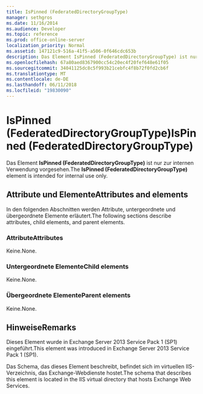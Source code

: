 ```yaml
---
title: IsPinned (FederatedDirectoryGroupType)
manager: sethgros
ms.date: 11/16/2014
ms.audience: Developer
ms.topic: reference
ms.prod: office-online-server
localization_priority: Normal
ms.assetid: 147121c9-516a-41f5-a506-0f646cdc653b
description: Das Element IsPinned (FederatedDirectoryGroupType) ist nur zur internen Verwendung vorgesehen.
ms.openlocfilehash: 67a80aed8367900cc54c20ec4f20fef648e61f05
ms.sourcegitcommit: 34041125dc8c5f993b21cebfc4f8b72f0fd2cb6f
ms.translationtype: MT
ms.contentlocale: de-DE
ms.lasthandoff: 06/11/2018
ms.locfileid: "19830090"
---
```

# <a name="ispinned-federateddirectorygrouptype"></a><span data-ttu-id="fb3bd-103">IsPinned (FederatedDirectoryGroupType)</span><span class="sxs-lookup"><span data-stu-id="fb3bd-103">IsPinned (FederatedDirectoryGroupType)</span></span>

<span data-ttu-id="fb3bd-104">Das Element **IsPinned (FederatedDirectoryGroupType)** ist nur zur internen Verwendung vorgesehen.</span><span class="sxs-lookup"><span data-stu-id="fb3bd-104">The **IsPinned (FederatedDirectoryGroupType)** element is intended for internal use only.</span></span> 

## <a name="attributes-and-elements"></a><span data-ttu-id="fb3bd-105">Attribute und Elemente</span><span class="sxs-lookup"><span data-stu-id="fb3bd-105">Attributes and elements</span></span>

<span data-ttu-id="fb3bd-106">In den folgenden Abschnitten werden Attribute, untergeordnete und übergeordnete Elemente erläutert.</span><span class="sxs-lookup"><span data-stu-id="fb3bd-106">The following sections describe attributes, child elements, and parent elements.</span></span>
  
### <a name="attributes"></a><span data-ttu-id="fb3bd-107">Attribute</span><span class="sxs-lookup"><span data-stu-id="fb3bd-107">Attributes</span></span>

<span data-ttu-id="fb3bd-108">Keine.</span><span class="sxs-lookup"><span data-stu-id="fb3bd-108">None.</span></span>
  
### <a name="child-elements"></a><span data-ttu-id="fb3bd-109">Untergeordnete Elemente</span><span class="sxs-lookup"><span data-stu-id="fb3bd-109">Child elements</span></span>

<span data-ttu-id="fb3bd-110">Keine.</span><span class="sxs-lookup"><span data-stu-id="fb3bd-110">None.</span></span>
  
### <a name="parent-elements"></a><span data-ttu-id="fb3bd-111">Übergeordnete Elemente</span><span class="sxs-lookup"><span data-stu-id="fb3bd-111">Parent elements</span></span>

<span data-ttu-id="fb3bd-112">Keine.</span><span class="sxs-lookup"><span data-stu-id="fb3bd-112">None.</span></span>
  
## <a name="remarks"></a><span data-ttu-id="fb3bd-113">Hinweise</span><span class="sxs-lookup"><span data-stu-id="fb3bd-113">Remarks</span></span>

<span data-ttu-id="fb3bd-114">Dieses Element wurde in Exchange Server 2013 Service Pack 1 (SP1) eingeführt.</span><span class="sxs-lookup"><span data-stu-id="fb3bd-114">This element was introduced in Exchange Server 2013 Service Pack 1 (SP1).</span></span>
  
<span data-ttu-id="fb3bd-115">Das Schema, das dieses Element beschreibt, befindet sich im virtuellen IIS-Verzeichnis, das Exchange-Webdienste hostet.</span><span class="sxs-lookup"><span data-stu-id="fb3bd-115">The schema that describes this element is located in the IIS virtual directory that hosts Exchange Web Services.</span></span>
  

